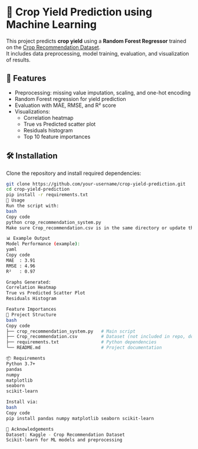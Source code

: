 # 🌾 Crop Yield Prediction using Machine Learning
This project predicts **crop yield** using a **Random Forest Regressor** trained on the [Crop Recommendation Dataset](https://www.kaggle.com/datasets/atharvaingle/crop-recommendation-dataset).  
It includes data preprocessing, model training, evaluation, and visualization of results.

## 📌 Features
- Preprocessing: missing value imputation, scaling, and one-hot encoding  
- Random Forest regression for yield prediction  
- Evaluation with MAE, RMSE, and R² score  
- Visualizations:
  - Correlation heatmap  
  - True vs Predicted scatter plot  
  - Residuals histogram  
  - Top 10 feature importances  

## 🛠️ Installation
Clone the repository and install required dependencies:
```bash
git clone https://github.com/your-username/crop-yield-prediction.git
cd crop-yield-prediction
pip install -r requirements.txt
🚀 Usage
Run the script with:
bash
Copy code
python crop_recommendation_system.py
Make sure Crop_recommendation.csv is in the same directory or update the path in the script.

📊 Example Output
Model Performance (example):
yaml
Copy code
MAE  : 3.91
RMSE : 4.96
R²   : 0.97

Graphs Generated:
Correlation Heatmap
True vs Predicted Scatter Plot
Residuals Histogram

Feature Importances
📂 Project Structure
bash
Copy code
├── crop_recommendation_system.py   # Main script
├── Crop_recommendation.csv         # Dataset (not included in repo, download separately)
├── requirements.txt                # Python dependencies
└── README.md                       # Project documentation

📦 Requirements
Python 3.7+
pandas
numpy
matplotlib
seaborn
scikit-learn

Install via:
bash
Copy code
pip install pandas numpy matplotlib seaborn scikit-learn

🙌 Acknowledgements
Dataset: Kaggle - Crop Recommendation Dataset
Scikit-learn for ML models and preprocessing
